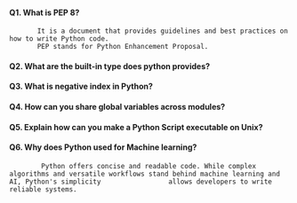 #### Q1. What is PEP 8?
           It is a document that provides guidelines and best practices on how to write Python code.
           PEP stands for Python Enhancement Proposal.

#### Q2. What are the built-in type does python provides?

#### Q3. What is negative index in Python?

#### Q4. How can you share global variables across modules?

#### Q5. Explain how can you make a Python Script executable on Unix?

#### Q6. Why does Python used for Machine learning?
            Python offers concise and readable code. While complex algorithms and versatile workflows stand behind machine learning and AI, Python's simplicity                 allows developers to write reliable systems.
